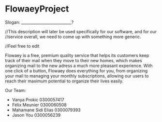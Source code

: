 ﻿# FlowaeyProject

Slogan: __________________________?

//This description will later be used specifically for our software, and for our
//service overall, we need to come up with something more generic.

//Feel free to edit

Flowaey is a free, premium quality service that helps its customers keep 
track of their mail when they move to their new homes,
which makes organizing mail to the new adress a much more pleasant experience. With one 
click of a button, Flowaey does everything for you, from organizing your mail to managing
your monthly subscriptions, allowing our users to reach their maximum potential to
organize their lives easily.

Our Team:
- Vanya Prokic 0300057417
- Félix Meunier 0300060508
- Mahamane Sidi Elias 0300079393
- Jason You 0300056239
